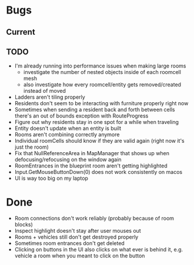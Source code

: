 # Bugs

## Current

## TODO

- I'm already running into performance issues when making large rooms
  - investigate the number of nested objects inside of each roomcell mesh
  - also investigate how every roomcell/entity gets removed/created instead of moved
- Ladders aren't tiling properly
- Residents don't seem to be interacting with furniture properly right now
- Sometimes when sending a resident back and forth between cells there's an out of bounds exception with RouteProgress
- Figure out why residents stay in one spot for a while when traveling
- Entity doesn't update when an entity is built
- Rooms aren't combining correctly anymore
- Individual roomCells should know if they are valid again (right now it's just the room)
- Fix that NullReferenceArea in MapManager that shows up when defocusing/refocusing on the window again
- RoomEntrances in the blueprint room aren't getting highlighted
- Input.GetMouseButtonDown(0) does not work consistently on macos
- UI is way too big on my laptop

# Done

- Room connections don't work reliably (probably because of room blocks)
- Inspect highlight doesn't stay after user mouses out
- Rooms + vehicles still don't get destroyed properly
- Sometimes room entrances don't get deleted
- Clicking on buttons in the UI also clicks on what ever is behind it, e.g. vehicle a room when you meant to click on the button
